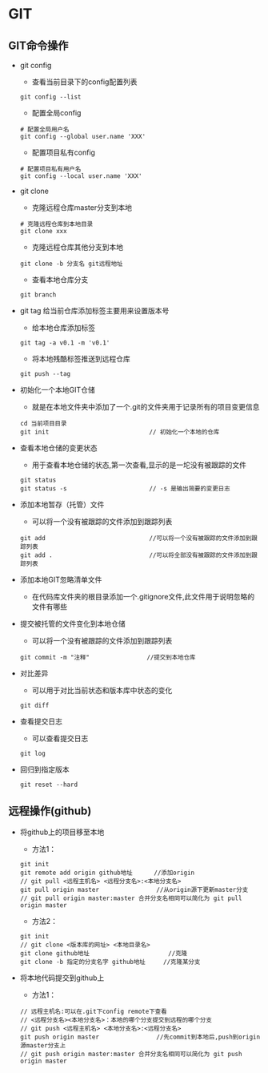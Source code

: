 # GIT

## GIT命令操作

- git config
    - 查看当前目录下的config配置列表
    ```shell
    git config --list
    ```
    - 配置全局config
    ```shell
    # 配置全局用户名
    git config --global user.name 'XXX'
    ```

    - 配置项目私有config
    ```shell
    # 配置项目私有用户名
    git config --local user.name 'XXX'
    ```

- git clone

    - 克隆远程仓库master分支到本地
    ```shell
    # 克隆远程仓库到本地目录
    git clone xxx
    ```

    - 克隆远程仓库其他分支到本地
    ```shell
    git clone -b 分支名 git远程地址
    ```

    - 查看本地仓库分支
    ```shell
    git branch
    ``` 

- git tag 给当前仓库添加标签主要用来设置版本号

    - 给本地仓库添加标签
    ```shell
    git tag -a v0.1 -m 'v0.1'
    ```

    - 将本地残酷标签推送到远程仓库
    ```shell
    git push --tag
    ```

- 初始化一个本地GIT仓储
    - 就是在本地文件夹中添加了一个.git的文件夹用于记录所有的项目变更信息
    ```shell
    cd 当前项目目录
    git init                            // 初始化一个本地的仓库
    ```

- 查看本地仓储的变更状态
    - 用于查看本地仓储的状态,第一次查看,显示的是一坨没有被跟踪的文件
    ```shell
    git status
    git status -s                       // -s 是输出简要的变更日志
    ```

- 添加本地暂存（托管）文件
    - 可以将一个没有被跟踪的文件添加到跟踪列表
    ```shell
    git add                             //可以将一个没有被跟踪的文件添加到跟踪列表
    git add .                           //可以将全部没有被跟踪的文件添加到跟踪列表
    ```

- 添加本地GIT忽略清单文件
    - 在代码库文件夹的根目录添加一个.gitignore文件,此文件用于说明忽略的文件有哪些

- 提交被托管的文件变化到本地仓储
    - 可以将一个没有被跟踪的文件添加到跟踪列表
    ```shell
    git commit -m "注释"                //提交到本地仓库
    ```
    
- 对比差异
    - 可以用于对比当前状态和版本库中状态的变化
    ```shell
    git diff
    ```

- 查看提交日志
    - 可以查看提交日志
    ```shell
    git log
    ```
    
- 回归到指定版本
    ```shell
    git reset --hard
    ```

## 远程操作(github)

- 将github上的项目移至本地
    - 方法1：
    ```shell
    git init
    git remote add origin github地址      //添加origin
    // git pull <远程主机名> <远程分支名>:<本地分支名>
    git pull origin master                //从origin源下更新master分支
    // git pull origin master:master 合并分支名相同可以简化为 git pull origin master
    ```
    
    - 方法2：
    ```shell
    git init
    // git clone <版本库的网址> <本地目录名>
    git clone github地址                      //克隆
    git clone -b 指定的分支名字 github地址     //克隆某分支
    ```

- 将本地代码提交到github上
    - 方法1：
    ```shell
    // 远程主机名:可以在.git下config remote下查看
    // <远程分支名><本地分支名>：本地的哪个分支提交到远程的哪个分支
    // git push <远程主机名> <本地分支名>:<远程分支名>
    git push origin master                //先commit到本地后,push到origin源master分支上
    // git push origin master:master 合并分支名相同可以简化为 git push origin master
    ```